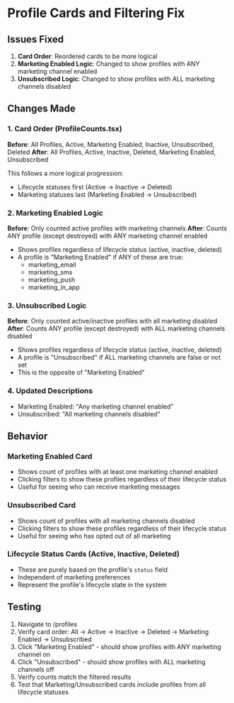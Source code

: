 # Profile Cards and Filtering Fix

## Issues Fixed

1. **Card Order**: Reordered cards to be more logical
2. **Marketing Enabled Logic**: Changed to show profiles with ANY marketing channel enabled
3. **Unsubscribed Logic**: Changed to show profiles with ALL marketing channels disabled

## Changes Made

### 1. Card Order (ProfileCounts.tsx)
**Before**: All Profiles, Active, Marketing Enabled, Inactive, Unsubscribed, Deleted
**After**: All Profiles, Active, Inactive, Deleted, Marketing Enabled, Unsubscribed

This follows a more logical progression:
- Lifecycle statuses first (Active → Inactive → Deleted)
- Marketing statuses last (Marketing Enabled → Unsubscribed)

### 2. Marketing Enabled Logic
**Before**: Only counted active profiles with marketing channels
**After**: Counts ANY profile (except destroyed) with ANY marketing channel enabled

- Shows profiles regardless of lifecycle status (active, inactive, deleted)
- A profile is "Marketing Enabled" if ANY of these are true:
  - marketing_email
  - marketing_sms
  - marketing_push
  - marketing_in_app

### 3. Unsubscribed Logic
**Before**: Only counted active/inactive profiles with all marketing disabled
**After**: Counts ANY profile (except destroyed) with ALL marketing channels disabled

- Shows profiles regardless of lifecycle status (active, inactive, deleted)
- A profile is "Unsubscribed" if ALL marketing channels are false or not set
- This is the opposite of "Marketing Enabled"

### 4. Updated Descriptions
- Marketing Enabled: "Any marketing channel enabled"
- Unsubscribed: "All marketing channels disabled"

## Behavior

### Marketing Enabled Card
- Shows count of profiles with at least one marketing channel enabled
- Clicking filters to show these profiles regardless of their lifecycle status
- Useful for seeing who can receive marketing messages

### Unsubscribed Card
- Shows count of profiles with all marketing channels disabled
- Clicking filters to show these profiles regardless of their lifecycle status
- Useful for seeing who has opted out of all marketing

### Lifecycle Status Cards (Active, Inactive, Deleted)
- These are purely based on the profile's `status` field
- Independent of marketing preferences
- Represent the profile's lifecycle state in the system

## Testing
1. Navigate to /profiles
2. Verify card order: All → Active → Inactive → Deleted → Marketing Enabled → Unsubscribed
3. Click "Marketing Enabled" - should show profiles with ANY marketing channel on
4. Click "Unsubscribed" - should show profiles with ALL marketing channels off
5. Verify counts match the filtered results
6. Test that Marketing/Unsubscribed cards include profiles from all lifecycle statuses






